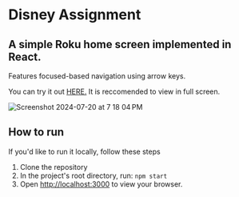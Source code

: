 # Disney Assignment
## A simple Roku home screen implemented in React. 

Features focused-based navigation using arrow keys. 

You can try it out [HERE.](https://erikmartin29.github.io/disney-assignment) It is reccomended to view in full screen. 

![Screenshot 2024-07-20 at 7 18 04 PM](https://github.com/user-attachments/assets/ae7cde03-ce17-4aa9-a0bd-dae2a6e1e88f)

## How to run
If you'd like to run it locally, follow these steps 
1. Clone the repository
2. In the project's root directory, run: `npm start`
3. Open [http://localhost:3000](http://localhost:3000) to view your browser.
